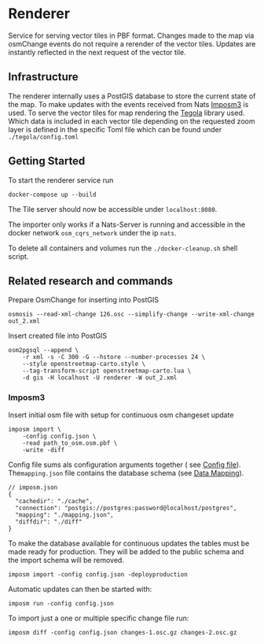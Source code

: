 # Renderer

Service for serving vector tiles in PBF format. Changes made to the map via osmChange events do not require a rerender
of the vector tiles. Updates are instantly reflected in the next request of the vector tile.

## Infrastructure

The renderer internally uses a PostGIS database to store the current state of the map. To make updates with the events
received from Nats [Imposm3](https://github.com/omniscale/imposm3) is used. To serve the vector tiles for map rendering
the [Tegola](https://github.com/go-spatial/tegola) library used. Which data is included in each vector tile depending on
the requested zoom layer is defined in the specific Toml file which can be found under `./tegola/config.toml`

## Getting Started

To start the renderer service run

````shell
docker-compose up --build
````

The Tile server should now be accessible under `localhost:8080`.

The importer only works if a Nats-Server is running and accessible in the docker network `osm_cqrs_network` under the
ip `nats`.

To delete all containers and volumes run the `./docker-cleanup.sh` shell script.

## Related research and commands

Prepare OsmChange for inserting into PostGIS

`osmosis --read-xml-change 126.osc --simplify-change --write-xml-change out_2.xml`

Insert created file into PostGIS

````shell
osm2pgsql --append \ 
    -r xml -s -C 300 -G --hstore --number-processes 24 \
    --style openstreetmap-carto.style \ 
    --tag-transform-script openstreetmap-carto.lua \ 
    -d gis -H localhost -U renderer -W out_2.xml
````

### Imposm3

Insert initial osm file with setup for continuous osm changeset update

````shell
imposm import \
    -config config.json \ 
    -read path_to_osm.osm.pbf \
    -write -diff
````

Config file sums als configuration arguments together (
see [Config file](https://imposm.org/docs/imposm3/latest/tutorial.html#config-file)). The`mapping.json` file contains
the database schema
(see [Data Mapping](https://imposm.org/docs/imposm3/latest/mapping.html)).

````json5
// imposm.json
{
  "cachedir": "./cache",
  "connection": "postgis://postgres:password@localhost/postgres",
  "mapping": "./mapping.json",
  "diffdir": "./diff"
}
````

To make the database available for continuous updates the tables must be made ready for production. They will be added
to the public schema and the import schema will be removed.

````shell
imposm import -config config.json -deployproduction
````

Automatic updates can then be started with:

````shell
imposm run -config config.json
````

To import just a one or multiple specific change file run:

````shell
imposm diff -config config.json changes-1.osc.gz changes-2.osc.gz
````